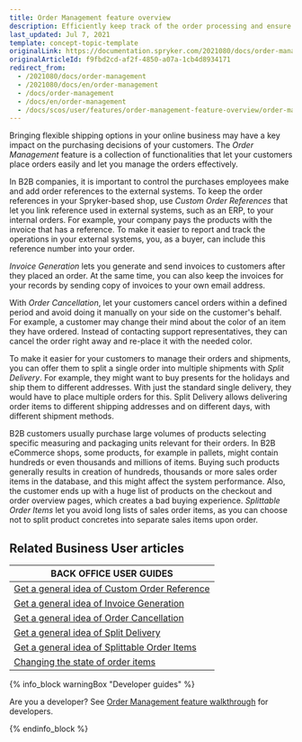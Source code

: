 ```yaml
---
title: Order Management feature overview
description: Efficiently keep track of the order processing and ensure quick fulfillment. With the Order Management, you can keep your order processing running smoothly.
last_updated: Jul 7, 2021
template: concept-topic-template
originalLink: https://documentation.spryker.com/2021080/docs/order-management
originalArticleId: f9fbd2cd-af2f-4850-a07a-1cb4d8934171
redirect_from:
  - /2021080/docs/order-management
  - /2021080/docs/en/order-management
  - /docs/order-management
  - /docs/en/order-management
  - /docs/scos/user/features/order-management-feature-overview/order-management-feature-overview.html
---
```


Bringing flexible shipping options in your online business may have a key impact on the purchasing decisions of your customers. The *Order Management* feature is a collection of functionalities that let your customers place orders easily and let you manage the orders effectively.

In B2B companies, it is important to control the purchases employees make and add order references to the external systems. To keep the order references in your Spryker-based shop, use *Custom Order References* that let you link reference used in external systems, such as an ERP, to your internal orders. For example, your company pays the products with the invoice that has a reference. To make it easier to report and track the operations in your external systems, you, as a buyer, can include this reference number into your order.

*Invoice Generation* lets you generate and send invoices to customers after they placed an order. At the same time, you can also keep the invoices for your records by sending copy of invoices to your own email address.

With *Order Cancellation*, let your customers cancel orders within a defined period and avoid doing it manually on your side on the customer's behalf. For example, a customer may change their mind about the color of an item they have ordered. Instead of contacting support representatives, they can cancel the order right away and re-place it with the needed color.  

To make it easier for your customers to manage their orders and shipments, you can offer them to split a single order into multiple shipments with *Split Delivery*. For example, they might want to buy presents for the holidays and ship them to different addresses. With just the standard single delivery, they would have to place multiple orders for this. Split Delivery allows delivering order items to different shipping addresses and on different days, with different shipment methods.

B2B customers usually purchase large volumes of products selecting specific measuring and packaging units relevant for their orders. In B2B eCommerce shops, some products, for example in pallets, might contain hundreds or even thousands and millions of items. Buying such products generally results in creation of hundreds, thousands or more sales order items in the database, and this might affect the system performance. Also, the customer ends up with a huge list of products on the checkout and order overview pages, which creates a bad buying experience. *Splittable Order Items* let you avoid long lists of sales order items, as you can choose not to split product concretes into separate sales items upon order.

## Related Business User articles

|BACK OFFICE USER GUIDES|
|---|
| [Get a general idea of Custom Order Reference](/docs/scos/dev/feature-walkthroughs/order-management-feature-walkthrough/custom-order-reference-module-relations.html)   |
| [Get a general idea of Invoice Generation](/docs/scos/user/features/order-management-feature-overview/invoice-generation-overview.html)   |
| [Get a general idea of Order Cancellation](/docs/scos/user/features/order-management-feature-overview/order-cancellation-overview.html)   |
| [Get a general idea of Split Delivery](/docs/scos/user/features/order-management-feature-overview/split-delivery-overview.html)   |
| [Get a general idea of Splittable Order Items](/docs/scos/user/features/order-management-feature-overview/splittable-order-items-overview.html)   |
| [Changing the state of order items](/docs/scos/user/back-office-user-guides/sales/orders/changing-the-state-of-order-items.html)   |

{% info_block warningBox "Developer guides" %}

Are you a developer? See [Order Management feature walkthrough](/docs/scos/dev/feature-walkthroughs/order-management-feature-walkthrough/order-management-feature-wakthrough.html) for developers.

{% endinfo_block %}
